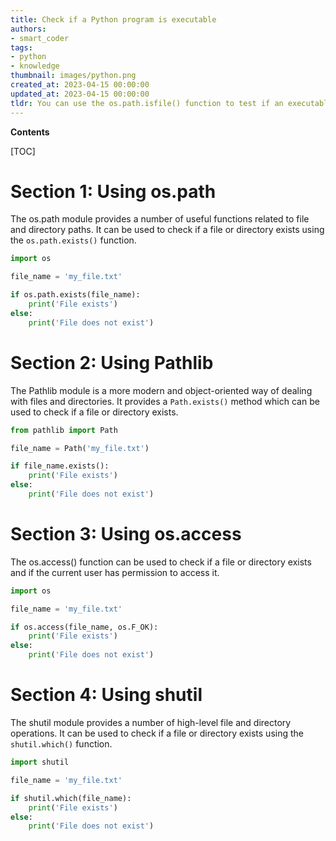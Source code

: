 ```yaml
---
title: Check if a Python program is executable
authors:
- smart_coder
tags:
- python
- knowledge
thumbnail: images/python.png
created_at: 2023-04-15 00:00:00
updated_at: 2023-04-15 00:00:00
tldr: You can use the os.path.isfile() function to test if an executable exists in Python.
---
```


**Contents**

[TOC]

# Section 1: Using os.path

The os.path module provides a number of useful functions related to file and directory paths. It can be used to check if a file or directory exists using the `os.path.exists()` function.

```python
import os

file_name = 'my_file.txt'

if os.path.exists(file_name):
    print('File exists')
else:
    print('File does not exist')
```

# Section 2: Using Pathlib

The Pathlib module is a more modern and object-oriented way of dealing with files and directories. It provides a `Path.exists()` method which can be used to check if a file or directory exists.

```python
from pathlib import Path

file_name = Path('my_file.txt')

if file_name.exists():
    print('File exists')
else:
    print('File does not exist')
```

# Section 3: Using os.access

The os.access() function can be used to check if a file or directory exists and if the current user has permission to access it.

```python
import os

file_name = 'my_file.txt'

if os.access(file_name, os.F_OK):
    print('File exists')
else:
    print('File does not exist')
```

# Section 4: Using shutil

The shutil module provides a number of high-level file and directory operations. It can be used to check if a file or directory exists using the `shutil.which()` function.

```python
import shutil

file_name = 'my_file.txt'

if shutil.which(file_name):
    print('File exists')
else:
    print('File does not exist')
```
